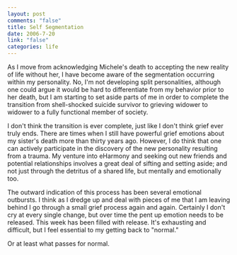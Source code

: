 ```yaml
--- 
layout: post
comments: "false"
title: Self Segmentation
date: 2006-7-20
link: "false"
categories: life
---
```

As I move from acknowledging Michele's death to accepting the new reality of life without her, I have become aware of the segmentation occurring within my personality. No, I'm not developing split personalities, although one could argue it would be hard to differentiate from my behavior prior to her death, but I am starting to set aside parts of me in order to complete the transition from shell-shocked suicide survivor to grieving widower to widower to a fully functional member of society.

I don't think the transition is ever complete, just like I don't think grief ever truly ends. There are times when I still have powerful grief emotions about my sister's death more than thirty years ago. However, I do think that one can actively participate in the discovery of the new personality resulting from a trauma. My venture into eHarmony and seeking out new friends and potential relationships involves a great deal of sifting and setting aside; and not just through the detritus of a shared life, but mentally and emotionally too.

The outward indication of this process has been several emotional outbursts. I think as I dredge up and deal with pieces of me that I am leaving behind I go through a small grief process again and again. Certainly I don't cry at every single change, but over time the pent up emotion needs to be released. This week has been filled with release. It's exhausting and difficult, but I feel essential to my getting back to "normal."

Or at least what passes for normal.
